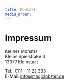 ```yaml
---
title: Kontakt
media_order:
---
```


# Impressum

Kleines Monster  
Kleine Spielstraße 3  
13377 Kleinstadt

Tel.: 0111 - 11 22 333  
E-Mail: info@magiclobster.de

